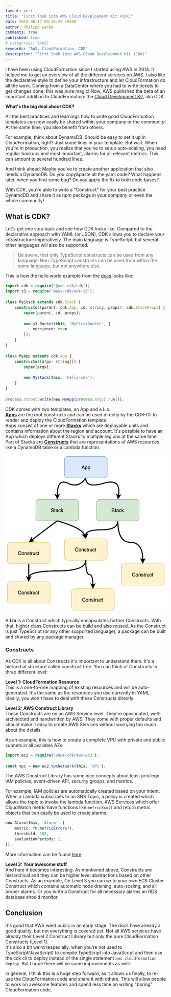 ```yaml
---
layout: post
title: "First look into AWS Cloud Development Kit (CDK)"
date: 2018-08-17 09:30:29 +0200
author: Philipp Garbe
comments: true
published: true
# categories: [AWS]
keywords: "AWS, CloudFormation, CDK"
description: "First look into AWS Cloud Development Kit (CDK)"
---
```


I have been using CloudFormation since I started using AWS in 2014. It helped me to get an overview of all the different services on AWS. I also like the declarative style to define your infrastructure and let CloudFormation do all the work. Coming from a DataCenter where you had to write tickets to get changes done, this was pure magic! Now, AWS published the beta of an important addition to CloudFormation: the [Cloud Development Kit](https://github.com/awslabs/aws-cdk), aka CDK.

__What's the big deal about CDK?__

All the best practices and learnings how to write good CloudFormation templates can now easily be shared within your company or the community! At the same time, you also benefit from others. 

For example, think about DynamoDB. Should be easy to set it up in CloudFormation, right? Just some lines in your template. But wait. When you're in production, you realize that you've to setup auto-scaling, you need regular backups and most important, alarms for all relevant metrics. This can amount to several hundred lines. 

And think ahead: Maybe you've to create another application that also needs a DynamoDB. Do you copy&paste all the yaml code? What happens later, when you find some bug? Do you apply the fix to both code bases?

With CDK, you're able to write a "Construct" for your best practice DynamoDB and share it as npm package in your company or even the whole community!


## What is CDK?
Let's get one step back and see how CDK looks like. Compared to the declarative approach with YAML (or JSON), CDK allows you to declare your infrastructure imperatively. The main language is TypeScript, but several other languages will also be supported. 

> Be aware, that only TypeScript constructs can be used from any language. Non-TypeScript constructs can be used from within the same language, but not anywhere else.

This is how the hello world example from the [docs](https://awslabs.github.io/aws-cdk/versions/0.8.2/getting-started.html) looks like:

```typescript
import cdk = require('@aws-cdk/cdk');
import s3 = require('@aws-cdk/aws-s3');

class MyStack extends cdk.Stack {
    constructor(parent: cdk.App, id: string, props?: cdk.StackProps) {
        super(parent, id, props);

        new s3.Bucket(this, 'MyFirstBucket', {
            versioned: true
        });
    }
}

class MyApp extends cdk.App {
    constructor(argv: string[]) {
        super(argv);

        new MyStack(this, 'hello-cdk');
    }
}

process.stdout.write(new MyApp(process.argv).run());
```

CDK comes with two templates, an App and a Lib.  
__[Apps](https://awslabs.github.io/aws-cdk/versions/0.8.2/apps.html)__ are the root constructs and can be used directly by the CDK-Cli to render and deploy the CloudFormation template.  
Apps consist of one or more __[Stacks](https://awslabs.github.io/aws-cdk/versions/0.8.2/stacks.html)__ which are deployable units and contains information about the region and account. It's possible to have an App which deploys different Stacks to multiple regions at the same time.  
Part of Stacks are __[Constructs](https://awslabs.github.io/aws-cdk/versions/0.8.2/constructs.html)__ that are representations of AWS resources like a DynamoDB table or a Lambda function. 

![CDK Objects](/assets/cdk.png)

A __Lib__ is a Construct which typically encapsulates further Constructs. With that, higher class Constructs can be build and also reused. As the Construct is just TypeScript (or any other supported language), a package can be built and shared by any package manager.

### Constructs

As CDK is all about Constructs it's important to understand them. It's a hierarchal structure called construct tree. You can think of Constructs in three different level:

__Level 1: CloudFormation Resource__  
This is a one-to-one mapping of existing resources and will be auto-generated. It's the same as the resources you use currently in YAML. Ideally, you won't have to deal with these Constructs directly.

__Level 2: AWS Construct Library__  
These Constructs are on an AWS Service level. They're opinionated, well-architected and handwritten by AWS. They come with proper defaults and should make it easy to create AWS Services without worrying too much about the details. 

As an example, this is how to create a complete VPC with private and public subnets in all available AZs:

```typescript
import ec2 = require('@aws-cdk/aws-ec2');

const vpc = new ec2.VpcNetwork(this, 'VPC');
```

The AWS Construct Library has some nice concepts about least privilege IAM policies, event-driven API, security groups, and metrics. 

For example, IAM policies are automatically created based on your intent. When a Lambda subscribes to an SNS Topic, a policy is created which allows the topic to invoke the lambda function. AWS Services which offer CloudWatch metric have functions like `metricXxx()` and return metric objects that can easily be used to create alarms.

```typescript
new Alarm(this, 'Alarm', {
    metric: fn.metricErrors(),
    threshold: 100,
    evaluationPeriods: 2,
});
```

More information can be found [here](https://awslabs.github.io/aws-cdk/versions/0.8.2/aws-construct-lib.html)


__Level 3: Your awesome stuff__  
And here it becomes interesting. As mentioned above, Constructs are hierarchical and they can be higher level abstractions based on other Constructs. As an example, On Level 3 you can write your own ECS Cluster Construct which contains automatic node draining, auto-scaling, and all proper alarms. Or you write a Construct for all necessary alarms an RDS database should monitor.


## Conclusion
It's good that AWS went public in an early stage. The docs have already a good quality, but not everything is covered yet. Not all AWS services have already their Level 2 Construct Library but only the pure CloudFormation Constructs (Level 1).  
 It's also a bit weird (especially, when you're not used to TypeScript/JavaScript) to compile TypeScript into JavaScript and then use the cdk cli to deploy instead of the single statement `aws cloudformation deploy`. But I hope there will be some improvements as well.

In general, I think this is a huge step forward, as it allows us finally, to re-use the CloudFormation code and share it with others. This will allow people to work on awesome features and spend less time on writing "boring" CloudFormation code.
